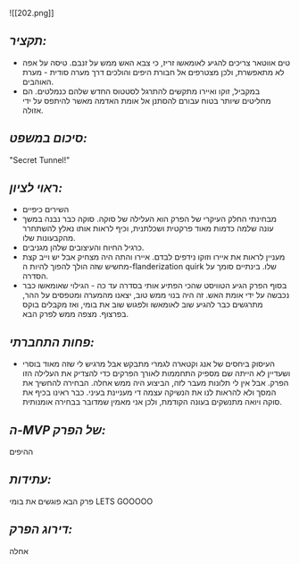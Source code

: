 ![[202.png]]
## *תקציר:*
- טים אווטאר צריכים להגיע לאומאשו זריז, כי צבא האש ממש על זנבם. טיסה על אפה לא מתאפשרת, ולכן מצטרפים אל חבורת היפים והולכים דרך מערה סודית - מערת האוהבים.
- במקביל, זוקו ואיירו מתקשים להתרגל לסטטוס החדש שלהם כנמלטים. הם מחליטים שיותר בטוח עבורם להסתנן אל אומת האדמה מאשר להיתפס על ידי אזולה.

## *סיכום במשפט:*  
"Secret Tunnel!"

## *ראוי לציון:*  
- השירים כיפיים
- מבחינתי החלק העיקרי של הפרק הוא העלילה של סוקה. סוקה כבר נבנה במשך עונה שלמה כדמות מאוד פרקטית ושכלתנית, וכיף לראות אותו נאלץ להשתחרר מהקבעונות שלו.
- כרגיל החיוח והעיצובים שלהן מגניבים.
- מעניין לראות את איירו וזוקו נידפים לבדם. איירו והתה היה מצחיק אבל יש וייב קצת מחשיש שזה הולך להפוך להיות ה-flanderization quirk שלו. בינתיים סומך על הסדרה.
- בסוף הפרק הגיע הטוויסט שהכי הפתיע אותי בסדרה עד כה - הגילוי שאומאשו כבר נכבשה על ידי אומת האש. זה היה בנוי ממש טוב, יצאנו מהמערה ומטפסים על ההר, מתרגשים כבר להגיע שוב לאומאשו ולפגוש שוב את בומי, ואז מקבלים בוקס בפרצוף. מצפה ממש לפרק הבא.

## *פחות התחברתי:*
- העיסוק ביחסים של אנג וקטארה לגמרי מתבקש אבל מרגיש לי שזה מאוד בוסרי ושעדיין לא הייתה שם מספיק התחממות לאורך הפרקים כדי להצדיק את העלילה הזו הפרק. אבל אין לי תלונות מעבר לזה, הביצוע היה ממש אחלה. הבחירה להחשיך את המסך ולא להראות לנו את הנשיקה עצמה די מעניינת בעיני. כבר ראינו בכיף את סוקה ויואה מתנשקים בעונה הקודמת, ולכן אני מאמין שמדובר בבחירה אומנותית.

## *ה-MVP של הפרק:*  
ההיפים

## *עתידות:*
פרק הבא פוגשים את בומי LETS GOOOOO

## *דירוג הפרק:*  
אחלה

